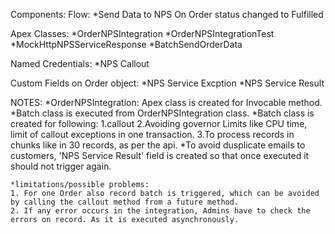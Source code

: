 Components:
Flow: 
    *Send Data to NPS On Order status changed to Fulfilled

Apex Classes:
    *OrderNPSIntegration
    *OrderNPSIntegrationTest
    *MockHttpNPSServiceResponse
    *BatchSendOrderData


Named Credentials:
    *NPS Callout

Custom Fields on Order object:
    *NPS Service Excption
    *NPS Service Result

NOTES:
    *OrderNPSIntegration: Apex class is created for Invocable method.
    *Batch class is executed from OrderNPSIntegration class.
    *Batch class is created for following:
    1.callout 
    2.Avoiding governor Limits like  CPU time, limit of callout exceptions in one transaction.
    3.To process records in chunks like in 30 records, as per the api.
    *To avoid dusplicate emails to customers, 'NPS Service Result' field is created so that once executed it should not trigger again.


    *limitations/possible problems:
    1. For one Order also record batch is triggered, which can be avoided by calling the callout method from a future method.
    2. If any error occurs in the integration, Admins have to check the errors on record. As it is executed asynchronously.
   

